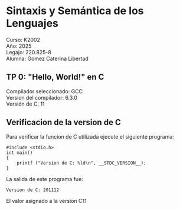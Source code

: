 # Sintaxis y Semántica de los Lenguajes
Curso: K2002\
Año: 2025\
Legajo: 220.825-8\
Alumna: Gomez Caterina Libertad

## TP 0: "Hello, World!" en C
Compilador seleccionado: GCC\
Version del compilador: 6.3.0\
Versión de C: 11

## Verificacion de la version de C
Para verificar la funcion de C utilizada ejecute el siguiente programa:
```
#include <stdio.h>
int main()
{
    printf ("Version de C: %ld\n", __STDC_VERSION__);
}
```
La salida de este programa fue:

```
Version de C: 201112
```
El valor asignado a la version C11
